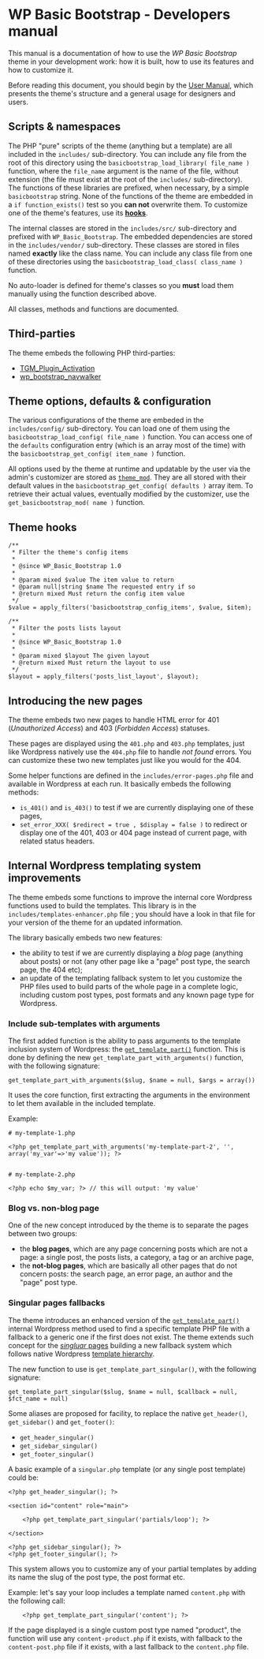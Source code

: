 WP Basic Bootstrap - Developers manual
======================================

This manual is a documentation of how to use the *WP Basic Bootstrap* theme in your development work: how it is built, how
to use its features and how to customize it.

Before reading this document, you should begin by the [User Manual](USER_MANUAL.md), which presents the theme's structure
and a general usage for designers and users.


Scripts & namespaces
--------------------

The PHP "pure" scripts of the theme (anything but a template) are all included in the `includes/` sub-directory. You can
include any file from the root of this directory using the `basicbootstrap_load_library( file_name )` function, where
the `file_name` argument is the name of the file, without extension (the file must exist at the root of the `includes/`
sub-directory). The functions of these libraries are prefixed, when necessary, by a simple `basicbootstrap` string. None
of the functions of the theme are embedded in a `if function_exists()` test so you **can not** overwrite them. To customize
one of the theme's features, use its [**hooks**](#theme-hooks).

The internal classes are stored in the `includes/src/` sub-directory and prefixed with `WP_Basic_Bootstrap`. The embedded 
dependencies are stored in the `includes/vendor/` sub-directory. These classes are stored in files named **exactly** like
the class name. You can include any class file from one of these directories using the 
`basicbootstrap_load_class( class_name )` function.

No auto-loader is defined for theme's classes so you **must** load them manually using the function described above.

All classes, methods and functions are documented.


Third-parties
-------------

The theme embeds the following PHP third-parties:

-   [TGM_Plugin_Activation](http://tgmpluginactivation.com/)
-   [wp_bootstrap_navwalker](http://github.com/twittem/wp-bootstrap-navwalker)


Theme options, defaults & configuration
---------------------------------------

The various configurations of the theme are embeded in the `includes/config/` sub-directory. You can load one of them using
the `basicbootstrap_load_config( file_name )` function. You can access one of the `defaults` configuration entry (which is
an array most of the time) with the `basicbootstrap_get_config( item_name )` function.

All options used by the theme at runtime and updatable by the user via the admin's customizer are stored as [`theme_mod`](https://codex.wordpress.org/Theme_Modification_API).
They are all stored with their default values in the `basicbootstrap_get_config( defaults )` array item. To retrieve their
actual values, eventually modified by the customizer, use the `get_basicbootstrap_mod( name )` function.


Theme hooks
-----------

    /**
     * Filter the theme's config items
     *
     * @since WP_Basic_Bootstrap 1.0
     *
     * @param mixed $value The item value to return
     * @param null|string $name The requested entry if so
     * @return mixed Must return the config item value
     */
    $value = apply_filters('basicbootstrap_config_items', $value, $item);

    /**
     * Filter the posts lists layout
     *
     * @since WP_Basic_Bootstrap 1.0
     *
     * @param mixed $layout The given layout
     * @return mixed Must return the layout to use
     */
    $layout = apply_filters('posts_list_layout', $layout);


Introducing the new pages
-------------------------

The theme embeds two new pages to handle HTML error for 401 (*Unauthorized Access*) and 403 (*Forbidden Access*) statuses.

These pages are displayed using the `401.php` and `403.php` templates, just like Wordpress natively use the `404.php` file
to handle *not found* errors. You can customize these two new templates just like you would for the 404.

Some helper functions are defined in the `includes/error-pages.php` file and available in Wordpress at each run.
It basically embeds the following methods:

-   `is_401()` and `is_403()` to test if we are currently displaying one of these pages,
-   `set_error_XXX( $redirect = true , $display = false )` to redirect or display one of the 401, 403 or 404 page
    instead of current page, with related status headers.


Internal Wordpress templating system improvements
-------------------------------------------------

The theme embeds some functions to improve the internal core Wordpress functions used to build the templates. This
library is in the `includes/templates-enhancer.php` file ; you should have a look in that file for your version of
the theme for an updated information.

The library basically embeds two new features:

-   the ability to test if we are currently displaying a *blog* page (anything about posts) or not (any other page like
    a "page" post type, the search page, the 404 etc);
-   an update of the templating fallback system to let you customize the PHP files used to build parts of the whole page
    in a complete logic, including custom post types, post formats and any known page type for Wordpress.

### Include sub-templates with arguments

The first added function is the ability to pass arguments to the template inclusion system of Wordpress: the
[`get_template_part()`](https://developer.wordpress.org/reference/functions/get_template_part/) function. This
is done by defining the new `get_template_part_with_arguments()` function, with the following signature:

    get_template_part_with_arguments($slug, $name = null, $args = array())

It uses the core function, first extracting the arguments in the environment to let them available in the included
template.

Example:

    # my-template-1.php
    
    <?php get_template_part_with_arguments('my-template-part-2', '', array('my_var'=>'my value')); ?>

    
    # my-template-2.php
    
    <?php echo $my_var; ?> // this will output: 'my value'


### Blog vs. non-blog page

One of the new concept introduced by the theme is to separate the pages between two groups:

-   the **blog pages**, which are any page concerning posts which are not a page: a single post, the posts lists,
    a category, a tag or an archive page,
-   the **not-blog pages**, which are basically all other pages that do not concern posts: the search page, an error page,
    an author and the "page" post type.

### Singular pages fallbacks

The theme introduces an enhanced version of the [`get_template_part()`](https://developer.wordpress.org/reference/functions/get_template_part/)
internal Wordpress method used to find a specific template PHP file with a fallback to a generic one if the first does
not exist. The theme extends such concept for the [*singluar* pages](https://codex.wordpress.org/Function_Reference/is_singular)
building a new fallback system which follows native Wordpress [template hierarchy](https://developer.wordpress.org/themes/basics/template-hierarchy/).

The new function to use is `get_template_part_singular()`, with the following signature:

    get_template_part_singular($slug, $name = null, $callback = null, $fct_name = null)

Some aliases are proposed for facility, to replace the native `get_header()`, `get_sidebar()` and `get_footer()`:

-   `get_header_singular()`
-   `get_sidebar_singular()`
-   `get_footer_singular()`

A basic example of a `singular.php` template (or any single post template) could be:

    <?php get_header_singular(); ?>
    
    <section id="content" role="main">

        <?php get_template_part_singular('partials/loop'); ?>
    
    </section>
    
    <?php get_sidebar_singular(); ?>
    <?php get_footer_singular(); ?>

This system allows you to customize any of your partial templates by adding its name the slug of the post type, the post
format etc.

Example: let's say your loop includes a template named `content.php` with the following call:

        <?php get_template_part_singular('content'); ?>

If the page displayed is a single custom post type named "product", the function will use any `content-product.php` if it
exists, with fallback to the `content-post.php` file if it exists, with a last fallback to the `content.php` file.

